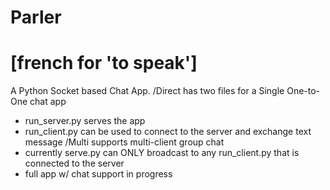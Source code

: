 # Parler 
# [french for 'to speak']
A Python Socket based Chat App.
/Direct has two files for a Single One-to-One chat app
  - run_server.py serves the app
  - run_client.py can be used to connect to the server and exchange text message
/Multi supports multi-client group chat
  - currently serve.py can ONLY broadcast to any run_client.py that is connected to the server
  - full app w/ chat support in progress
